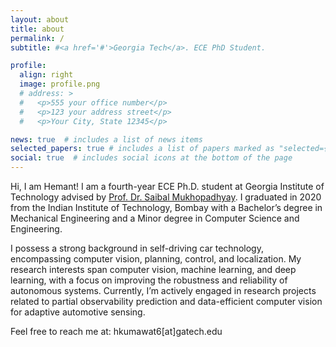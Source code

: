 ```yaml
---
layout: about
title: about
permalink: /
subtitle: #<a href='#'>Georgia Tech</a>. ECE PhD Student.

profile:
  align: right
  image: profile.png
  # address: >
  #   <p>555 your office number</p>
  #   <p>123 your address street</p>
  #   <p>Your City, State 12345</p>

news: true  # includes a list of news items
selected_papers: true # includes a list of papers marked as "selected={true}"
social: true  # includes social icons at the bottom of the page
---
```


<!-- Write your biography here. Tell the world about yourself. Link to your favorite [subreddit](http://reddit.com). You can put a picture in, too. The code is already in, just name your picture `prof_pic.jpg` and put it in the `img/` folder. -->

Hi, I am Hemant! I am a fourth-year ECE Ph.D. student at Georgia Institute of Technology advised by [Prof. Dr. Saibal Mukhopadhyay](https://www.ece.gatech.edu/faculty-staff-directory/saibal-mukhopadhyay). I graduated in 2020 from the Indian Institute of Technology, Bombay with a Bachelor’s degree in Mechanical Engineering and a Minor degree in Computer Science and Engineering.

I possess a strong background in self-driving car technology, encompassing computer vision, planning, control, and localization. My research interests span computer vision, machine learning, and deep learning, with a focus on improving the robustness and reliability of autonomous systems. Currently, I’m actively engaged in research projects related to partial observability prediction and data-efficient computer vision for adaptive automotive sensing.


Feel free to reach me at: hkumawat6[at]gatech.edu
